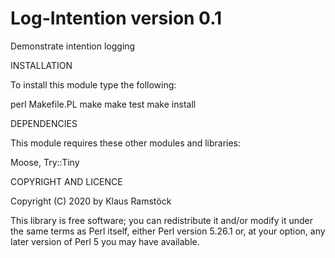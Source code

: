 Log-Intention version 0.1
==========================

Demonstrate intention logging

INSTALLATION

To install this module type the following:

   perl Makefile.PL
   make
   make test
   make install

DEPENDENCIES

This module requires these other modules and libraries:

 Moose, Try::Tiny

COPYRIGHT AND LICENCE

Copyright (C) 2020 by Klaus Ramstöck

This library is free software; you can redistribute it and/or modify
it under the same terms as Perl itself, either Perl version 5.26.1 or,
at your option, any later version of Perl 5 you may have available.


